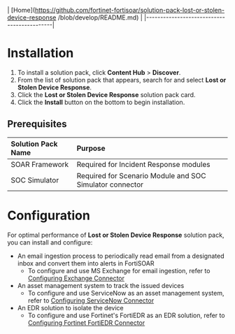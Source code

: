 | [Home](https://github.com/fortinet-fortisoar/solution-pack-lost-or-stolen-device-response
/blob/develop/README.md) | 
|--------------------------------------------|

# Installation

1. To install a solution pack, click **Content Hub** > **Discover**.    
2. From the list of solution pack that appears, search for and select **Lost or Stolen Device Response**.
3. Click the **Lost or Stolen Device Response** solution pack card.    
4. Click the **Install** button on the bottom to begin installation. 

## Prerequisites

| Solution Pack Name | Purpose                                                 |
|:-------------------|:--------------------------------------------------------|
| SOAR Framework     | Required for Incident Response modules                   |
| SOC Simulator      | Required for Scenario Module and SOC Simulator connector |

# Configuration

For optimal performance of **Lost or Stolen Device Response** solution pack, you can install and configure: 
- An email ingestion process to periodically read email from a designated inbox and convert them into alerts in FortiSOAR 
    - To configure and use MS Exchange for email ingestion, refer to [Configuring Exchange Connector](https://docs.fortinet.com/document/fortisoar/3.4.0/exchange/1/exchange-v3-4-0#Configuring_the_connector)
- An asset management system to track the issued devices
    - To configure and use ServiceNow as an asset management system, refer to [Configuring ServiceNow Connector](https://docs.fortinet.com/document/fortisoar/3.1.0/servicenow/134/servicenow-v3-1-0#Configure_Data_Ingestion)
- An EDR solution to isolate the device
    - To configure and use Fortinet's FortiEDR as an EDR solution, refer to [Configuring Fortinet FortiEDR Connector](https://docs.fortinet.com/document/fortisoar/1.3.0/fortinet-fortiedr/161/fortinet-fortiedr-v1-3-0#Configure_Data_Ingestion)